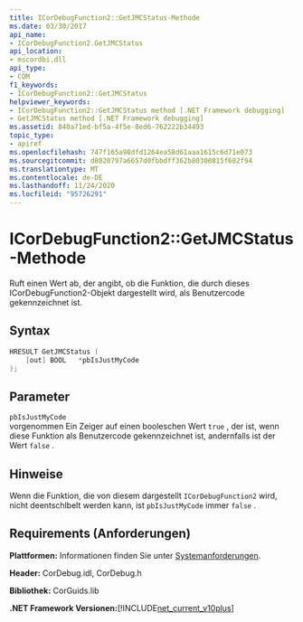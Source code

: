 ```yaml
---
title: ICorDebugFunction2::GetJMCStatus-Methode
ms.date: 03/30/2017
api_name:
- ICorDebugFunction2.GetJMCStatus
api_location:
- mscordbi.dll
api_type:
- COM
f1_keywords:
- ICorDebugFunction2::GetJMCStatus
helpviewer_keywords:
- ICorDebugFunction2::GetJMCStatus method [.NET Framework debugging]
- GetJMCStatus method [.NET Framework debugging]
ms.assetid: 840a71ed-bf5a-4f5e-8ed6-762222b34493
topic_type:
- apiref
ms.openlocfilehash: 747f165a98dfd1264ea58d61aaa1615c6d71e073
ms.sourcegitcommit: d8020797a6657d0fbbdff362b80300815f682f94
ms.translationtype: MT
ms.contentlocale: de-DE
ms.lasthandoff: 11/24/2020
ms.locfileid: "95726291"
---
```

# <a name="icordebugfunction2getjmcstatus-method"></a>ICorDebugFunction2::GetJMCStatus-Methode

Ruft einen Wert ab, der angibt, ob die Funktion, die durch dieses ICorDebugFunction2-Objekt dargestellt wird, als Benutzercode gekennzeichnet ist.  
  
## <a name="syntax"></a>Syntax  
  
```cpp  
HRESULT GetJMCStatus (  
    [out] BOOL   *pbIsJustMyCode  
);  
```  
  
## <a name="parameters"></a>Parameter  

 `pbIsJustMyCode`  
 vorgenommen Ein Zeiger auf einen booleschen Wert `true` , der ist, wenn diese Funktion als Benutzercode gekennzeichnet ist, andernfalls ist der Wert `false` .  
  
## <a name="remarks"></a>Hinweise  

 Wenn die Funktion, die von diesem dargestellt `ICorDebugFunction2` wird, nicht deentschlbelt werden kann, ist `pbIsJustMyCode` immer `false` .  
  
## <a name="requirements"></a>Requirements (Anforderungen)  

 **Plattformen:** Informationen finden Sie unter [Systemanforderungen](../../get-started/system-requirements.md).  
  
 **Header:** CorDebug.idl, CorDebug.h  
  
 **Bibliothek:** CorGuids.lib  
  
 **.NET Framework Versionen:**[!INCLUDE[net_current_v10plus](../../../../includes/net-current-v10plus-md.md)]
